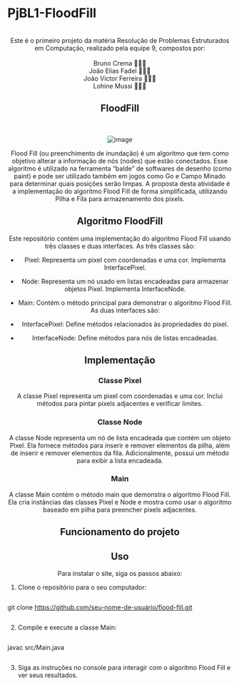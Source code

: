 # PjBL1-FloodFill 

<meta name="viewport" content="width=device-width, initial-scale=1.0, minimum-scale=1.0">

<div align="center">

 <br>
     Este é o primeiro projeto da matéria Resolução de Problemas Estruturados em Computação, realizado pela equipe 9, compostos por: <br><br>
     Bruno Crema 👨🏼‍💻 <br>
     João Elias Fadel 👨🏻‍💻 <br>
     João Victor Ferreira 👨🏽‍💻 <br>
     Lohine Mussi 👩🏻‍💻 
     
## FloodFill
<br> 

![image](https://github.com/BES-Noite/PjBL1-FloodFill/assets/91105011/64d5db3c-e065-487d-a5d4-98a864afa66e)



Flood Fill (ou preenchimento de inundação) é um algoritmo que tem como objetivo alterar a
informação de nós (nodes) que estão conectados. Esse algoritmo é utilizado na ferramenta “balde”
de softwares de desenho (como paint) e pode ser utilizado também em jogos como Go e Campo
Minado para determinar quais posições serão limpas.
A proposta desta atividade é a implementação do algoritmo Flood Fill de forma simplificada,
utilizando Pilha e Fila para armazenamento dos pixels. 

## Algoritmo FloodFill
Este repositório contém uma implementação do algoritmo Flood Fill usando três classes e duas interfaces. As três classes são:

* Pixel: Representa um pixel com coordenadas e uma cor. Implementa InterfacePixel. <br>
* Node: Representa um nó usado em listas encadeadas para armazenar objetos Pixel. Implementa InterfaceNode. <br>
* Main: Contém o método principal para demonstrar o algoritmo Flood Fill. <br>
As duas interfaces são: <br>

* InterfacePixel: Define métodos relacionados às propriedades do pixel. <br>
* InterfaceNode: Define métodos para nós de listas encadeadas.

## Implementação 
### Classe Pixel 
A classe Pixel representa um pixel com coordenadas e uma cor. Inclui métodos para pintar pixels adjacentes e verificar limites. <br>

### Classe Node 
A classe Node representa um nó de lista encadeada que contém um objeto Pixel. Ela fornece métodos para inserir e remover elementos da pilha, além de inserir e remover elementos da fila. Adicionalmente, possui um método para exibir a lista encadeada.

### Main
A classe Main contém o método main que demonstra o algoritmo Flood Fill. Ela cria instâncias das classes Pixel e Node e mostra como usar o algoritmo baseado em pilha para preencher pixels adjacentes.

## Funcionamento do projeto 

## Uso 
Para instalar o site, siga os passos abaixo:

</div>

1. Clone o repositório para o seu computador:
>```
git clone https://github.com/seu-nome-de-usuário/flood-fill.git
> ```

2. Compile e execute a classe Main:
>```
javac src/Main.java
>```

3. Siga as instruções no console para interagir com o algoritmo Flood Fill e ver seus resultados.

